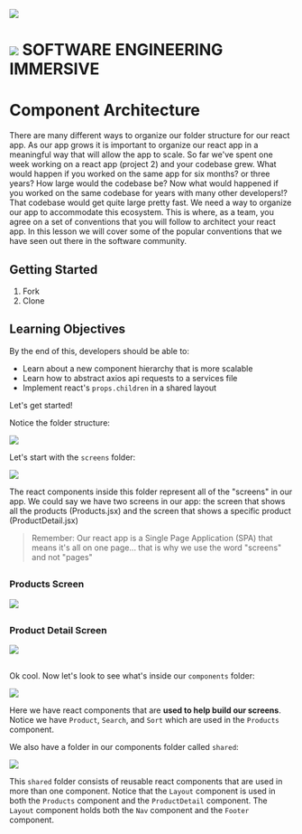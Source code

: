 ![](https://git.generalassemb.ly/bruno/assets/blob/master/products-react.gif)

# ![](https://ga-dash.s3.amazonaws.com/production/assets/logo-9f88ae6c9c3871690e33280fcf557f33.png) SOFTWARE ENGINEERING IMMERSIVE

# Component Architecture

There are many different ways to organize our folder structure for our react app. As our app grows it is important to organize our react app in a meaningful way that will allow the app to scale. So far we've spent one week working on a react app (project 2) and your codebase grew. What would happen if you worked on the same app for six months? or three years? How large would the codebase be? Now what would happened if you worked on the same codebase for years with many other developers!? That codebase would get quite large pretty fast. We need a way to organize our app to accommodate this ecosystem. This is where, as a team, you agree on a set of conventions that you will follow to architect your react app. In this lesson we will cover some of the popular conventions that we have seen out there in the software community.

## Getting Started

1. Fork
2. Clone

## Learning Objectives

By the end of this, developers should be able to:

- Learn about a new component hierarchy that is more scalable
- Learn how to abstract axios api requests to a services file
- Implement react's `props.children` in a shared layout

Let's get started!

Notice the folder structure:

<img src="https://i.ibb.co/jTstLRz/Screen-Shot-2020-06-19-at-3-34-27-PM.png">

Let's start with the `screens` folder:

<img src="https://i.ibb.co/RgS5XfG/Screen-Shot-2020-06-19-at-3-40-19-PM.png">

The react components inside this folder represent all of the "screens" in our app. We could say we have two screens in our app: the screen that shows all the products (Products.jsx) and the screen that shows a specific product (ProductDetail.jsx)
> Remember: Our react app is a Single Page Application (SPA) that means it's all on one page... that is why we use the word "screens" and not "pages"

##

### Products Screen

<img src="https://i.ibb.co/R9p01ML/Screen-Shot-2020-06-19-at-3-45-04-PM.png">

##

### Product Detail Screen

<img src="https://i.ibb.co/MBMjRmt/Screen-Shot-2020-06-19-at-3-45-31-PM.png">

##

Ok cool. Now let's look to see what's inside our `components` folder:

<img src="https://i.ibb.co/M9GPBXM/Screen-Shot-2020-06-19-at-3-37-53-PM.png">

Here we have react components that are **used to help build our screens**. Notice we have `Product`, `Search`, and `Sort` which are used in the `Products` component.

We also have a folder in our components folder called `shared`:

<img src="https://i.ibb.co/0X8RhK3/Screen-Shot-2020-06-19-at-3-58-35-PM.png">

This `shared` folder consists of reusable react components that are used in more than one component. Notice that the `Layout` component is used in both the `Products` component and the `ProductDetail` component. The `Layout` component holds both the `Nav` component and the `Footer` component.

